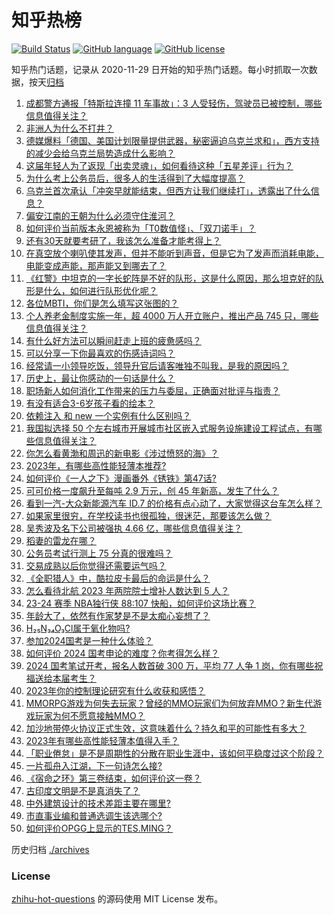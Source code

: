 # 知乎热榜
[![Build Status](https://github.com/ToWeLong/zhihu-hot-questions/workflows/CI/badge.svg)](https://github.com/ToWeLong/zhihu-hot-questions/actions)
[![GitHub language](https://img.shields.io/badge/language-golang-orange.svg)](https://golang.org/)
[![GitHub license](https://img.shields.io/github/license/ToWeLong/zhihu-hot-questions)](https://github.com/ToWeLong/zhihu-hot-questions/blob/main/LICENSE)

知乎热门话题，记录从 2020-11-29 日开始的知乎热门话题。每小时抓取一次数据，按天[归档](./archives)

<!-- BEGIN -->

1. [成都警方通报「特斯拉连撞 11 车事故」：3 人受轻伤，驾驶员已被控制，哪些信息值得关注？](https://www.zhihu.com/question/631988761)
1. [非洲人为什么不打井？](https://www.zhihu.com/question/263961507)
1. [德媒爆料「德国、美国计划限量提供武器，秘密逼迫乌克兰求和」，西方支持的减少会给乌克兰局势造成什么影响？](https://www.zhihu.com/question/631990729)
1. [这届年轻人为了返现「出卖灵魂」，如何看待这种「五星差评」行为？](https://www.zhihu.com/question/632004679)
1. [为什么考上公务员后，很多人的生活得到了大幅度提高？](https://www.zhihu.com/question/630492344)
1. [乌克兰首次承认「冲突早就能结束，但西方让我们继续打」，透露出了什么信息？](https://www.zhihu.com/question/631978591)
1. [偏安江南的王朝为什么必须守住淮河？](https://www.zhihu.com/question/572288311)
1. [如何评价当前版本永恩被称为「T0数值怪」、「双刀诺手」？](https://www.zhihu.com/question/631651207)
1. [还有30天就要考研了，我该怎么准备才能考得上？](https://www.zhihu.com/question/630584049)
1. [在真空放个喇叭使其发声，但并不能听到声音，但是它为了发声而消耗电能，电能变成声能，那声能又到哪去了？](https://www.zhihu.com/question/382744544)
1. [《红警》中坦克的一字长蛇阵是不好的队形，这是什么原因，那么坦克好的队形是什么，如何进行队形优化呢？](https://www.zhihu.com/question/626627353)
1. [各位MBTI，你们是怎么填写这张图的？](https://www.zhihu.com/question/631162778)
1. [个人养老金制度实施一年，超 4000 万人开立账户，推出产品 745 只，哪些信息值得关注？](https://www.zhihu.com/question/631993433)
1. [有什么好方法可以瞬间赶走上班的疲惫感吗？](https://www.zhihu.com/question/629449049)
1. [可以分享一下你最喜欢的伤感诗词吗？](https://www.zhihu.com/question/576573812)
1. [经常请一小领导吃饭，领导升官后请客唯独不叫我，是我的原因吗？](https://www.zhihu.com/question/630214406)
1. [历史上，最让你感动的一句话是什么？](https://www.zhihu.com/question/627976221)
1. [职场新人如何消化工作带来的压力与委屈，正确面对批评与指责？](https://www.zhihu.com/question/631163967)
1. [有没有适合3-6岁孩子看的绘本？](https://www.zhihu.com/question/39726763)
1. [依赖注入 和 new 一个实例有什么区别吗？](https://www.zhihu.com/question/425602814)
1. [我国拟选择 50 个左右城市开展城市社区嵌入式服务设施建设工程试点，有哪些信息值得关注？](https://www.zhihu.com/question/632010435)
1. [你怎么看黄渤和周迅的新电影《涉过愤怒的海》？](https://www.zhihu.com/question/631104594)
1. [2023年，有哪些高性能轻薄本推荐?](https://www.zhihu.com/question/631993062)
1. [如何评价《一人之下》漫画番外《锈铁》第47话?](https://www.zhihu.com/question/631950297)
1. [可可价格一度飙升至每吨 2.9 万元，创 45 年新高，发生了什么？](https://www.zhihu.com/question/631979275)
1. [看到一汽-大众新能源汽车 ID.7 的价格有点心动了，大家觉得这台车怎么样？](https://www.zhihu.com/question/631999867)
1. [如果家里很穷，在学校读书也很孤独，很迷茫，那要该怎么做？](https://www.zhihu.com/question/631983081)
1. [吴秀波及名下公司被强执 4.66 亿，哪些信息值得关注？](https://www.zhihu.com/question/631647773)
1. [稻妻的雷龙在哪？](https://www.zhihu.com/question/595740695)
1. [公务员考试行测上 75 分真的很难吗？](https://www.zhihu.com/question/610809067)
1. [交易成熟以后你觉得还需要运气吗？](https://www.zhihu.com/question/514792904)
1. [《全职猎人》中，酷拉皮卡最后的命运是什么？](https://www.zhihu.com/question/406961424)
1. [怎么看待北航 2023 年两院院士增补人数达到 5 人？](https://www.zhihu.com/question/631339435)
1. [23-24 赛季 NBA独行侠 88:107 快船，如何评价这场比赛？](https://www.zhihu.com/question/631983821)
1. [年龄大了，依然有作家梦是不是太痴心妄想了？](https://www.zhihu.com/question/628791532)
1. [H₂₅N₃₄O₃Cl属于氧化物吗?](https://www.zhihu.com/question/629043121)
1. [参加2024国考是一种什么体验？](https://www.zhihu.com/question/631697161)
1. [如何评价 2024 国考申论的难度？你考得怎么样？](https://www.zhihu.com/question/631977580)
1. [2024 国考笔试开考，报名人数首破 300 万，平均 77 人争 1 岗，你有哪些祝福送给本届考生？](https://www.zhihu.com/question/631696474)
1. [2023年你的控制理论研究有什么收获和感悟？](https://www.zhihu.com/question/630427730)
1. [MMORPG游戏为何失去玩家？曾经的MMO玩家们为何放弃MMO？新生代游戏玩家为何不愿意接触MMO？](https://www.zhihu.com/question/630290805)
1. [加沙地带停火协议正式生效，这意味着什么？持久和平的可能性有多大？](https://www.zhihu.com/question/631455760)
1. [2023年有哪些高性能轻薄本值得入手？](https://www.zhihu.com/question/631993218)
1. [「职业倦怠」是不是周期性的分散在职业生涯中，该如何平稳度过这个阶段？](https://www.zhihu.com/question/631105342)
1. [一片孤舟入江湖，下一句诗怎么接?](https://www.zhihu.com/question/628272242)
1. [《宿命之环》第三卷结束，如何评价这一卷？](https://www.zhihu.com/question/631885053)
1. [古印度文明是不是真消失了？](https://www.zhihu.com/question/630871671)
1. [中外建筑设计的技术差距主要在哪里?](https://www.zhihu.com/question/614078984)
1. [市直事业编和普通选调生该选哪个?](https://www.zhihu.com/question/625578561)
1. [如何评价OPGG上显示的TES.MING？](https://www.zhihu.com/question/631986325)

<!-- END -->

历史归档 [./archives](./archives)


### License
[zhihu-hot-questions](https://github.com/towelong/zhihu-hot-questions) 的源码使用 MIT License 发布。